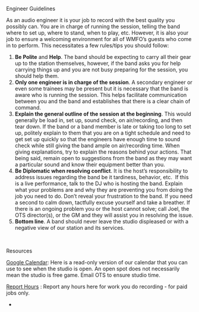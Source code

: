Engineer Guidelines

As an audio engineer it is your job to record with the best quality you possibly can. You are in charge of running the session, telling the band where to set up, where to stand, when to play, etc. However, it is also your job to ensure a welcoming environment for all of WMFO’s guests who come in to perform. This necessitates a few rules/tips you should follow:

 1. **Be Polite** and **Help**. The band should be expecting to carry all their gear up to the station themselves, however, if the band asks you for help carrying things up and you are not busy preparing for the session, you should help them.
 2. **Only one engineer is in charge of the session**. A secondary engineer or even some trainees may be present but it is necessary that the band is aware who is running the session. This helps facilitate communication between you and the band and establishes that there is a clear chain of command.
 3. **Explain the general outline of the session at the beginning**. This would generally be load in, set up, sound check, on air/recording, and then tear down. If the band or a band member is late or taking too long to set up, politely explain to them that you are on a tight schedule and need to get set up quickly so that the engineers have enough time to sound check while still giving the band ample on air/recording time. When giving explanations, try to explain the reasons behind your actions. That being said, remain open to suggestions from the band as they may want a particular sound and know their equipment better than you.
 4. **Be Diplomatic when resolving conflict**. It is the host’s responsibility to address issues regarding the band be it tardiness, behavior, etc.  If this is a live performance, talk to the DJ who is hosting the band. Explain what your problems are and why they are preventing you from doing the job you need to do. Don’t reveal your frustration to the band. If you need a second to calm down, tactfully excuse yourself and take a breather. If there is an ongoing problem you or the host cannot solve; call Joel, the OTS director(s), or the GM and they will assist you in resolving the issue.
 5. **Bottom line**. A band should never leave the studio displeased or with a negative view of our station and its services.

 

Resources

[Google Calendar](http://www.google.com/calendar/hosted/wmfo.org/embed?src=ontheside%40wmfo.org&ctz=America/New_York "http://www.google.com/calendar/hosted/wmfo.org/embed?src=ontheside%40wmfo.org&ctz=America/New_York "): Here is a read-only version of our calendar that you can use to see when the studio is open. An open spot does not necessarily mean the studio is free game. Email OTS to ensure studio time.

[Report Hours](https://spreadsheets.google.com/a/wmfo.org/viewform?hl=en&formkey=dHhsaHpqa01WZi14U2VyNWdKdUFfVlE6MQ#gid=0 "https://spreadsheets.google.com/a/wmfo.org/viewform?hl=en&formkey=dHhsaHpqa01WZi14U2VyNWdKdUFfVlE6MQ#gid=0") : Report any hours here for work you do recording - for paid jobs only.

*
